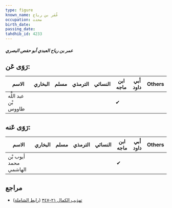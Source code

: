 ```yaml
---
type: figure
known_name: عُمَر بن رياح
occupation: محدث
birth_date:
passing_date:
tahdhib_id: 4233
---
```

##### عمر بن رياح العبدي أبو حفص البصري

## رَوَى عَن:
| الاسم                | البخاري | مسلم | الترمذي | النسائي | ابن ماجه | أبي داود | Others |
| -------------------- | ------- | ---- | ------- | ------- | -------- | -------- | ------ |
| عبد اللَّه بْن طاووس |         |      |         |         | ✔        |          |        |
## رَوَى عَنه:
| الاسم                 | البخاري | مسلم | الترمذي | النسائي | ابن ماجه | أبي داود | Others |
| --------------------- | ------- | ---- | ------- | ------- | -------- | -------- | ------ |
| أيوب بْن محمد الهاشمي |         |      |         |         | ✔        |          |        |
## مراجع
- [تهذيب الكمال ٢١-٣٤٧](obsidian://open?vault=Tahdhib-al-Kamal&file=Figures/٤٢٣٣-عمر%20بن%20رياح%20العبدي%20أبو%20حفص%20البصري) ([رابط الشاملة](https://shamela.ws/book/3722/10994))